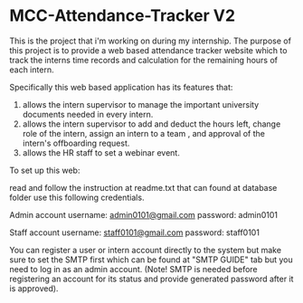 # MCC-Attendance-Tracker V2

This is the project that i'm working on during my internship. The purpose of this project is to provide a web based attendance tracker website which to track the interns
time records and calculation for the remaining hours of each intern.

Specifically this web based application has its features that:

1. allows the intern supervisor to manage the important university documents needed in every intern.
2. allows the intern supervisor to add and deduct the hours left, change role of the intern, assign an intern to a team , and approval of the intern's offboarding request.
3. allows the HR staff to set a webinar event.

To set up this web:

read and follow the instruction at readme.txt that can found at database folder
use this following credentials.

Admin account username: admin0101@gmail.com password: admin0101

Staff account username: staff0101@gmail.com password: staff0101

You can register a user or intern account directly to the system but make sure to set the SMTP first which can be found at "SMTP GUIDE" tab but you need to log in as an admin account.
(Note! SMTP is needed before registering an account for its status and provide generated password after it is approved).




